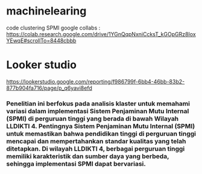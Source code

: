# machinelearing
code clustering SPMI google collabs : https://colab.research.google.com/drive/1YGnQqpNxniCcksT_kGOpGRz8IoxYEwqE#scrollTo=8448cbbb


# Looker studio

https://lookerstudio.google.com/reporting/f986799f-6bb4-46bb-83b2-877b904fa716/page/p_q6yavi8efd

### Penelitian ini berfokus pada analisis klaster untuk memahami variasi dalam implementasi Sistem Penjaminan Mutu Internal (SPMI) di perguruan tinggi yang berada di bawah Wilayah LLDIKTI 4. Pentingnya Sistem Penjaminan Mutu Internal (SPMI) untuk memastikan bahwa pendidikan tinggi di perguruan tinggi mencapai dan mempertahankan standar kualitas yang telah ditetapkan. Di wilayah LLDIKTI 4, berbagai perguruan tinggi memiliki karakteristik dan sumber daya yang berbeda, sehingga implementasi SPMI dapat bervariasi.

